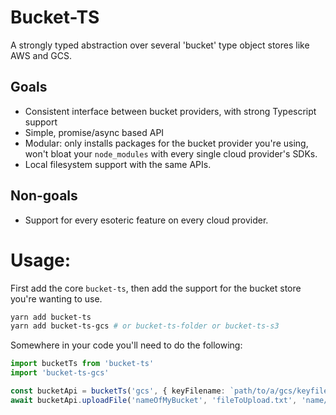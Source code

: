 # Bucket-TS

A strongly typed abstraction over several 'bucket' type object stores like AWS and GCS.

## Goals
* Consistent interface between bucket providers, with strong Typescript support
* Simple, promise/async based API
* Modular: only installs packages for the bucket provider you're using, won't bloat your `node_modules` with every single cloud provider's SDKs.
* Local filesystem support with the same APIs.

## Non-goals
* Support for every esoteric feature on every cloud provider.


# Usage:
First add the core `bucket-ts`, then add the support for the bucket store you're wanting to use.
```bash
yarn add bucket-ts
yarn add bucket-ts-gcs # or bucket-ts-folder or bucket-ts-s3
```

Somewhere in your code you'll need to do the following:

```ts 
import bucketTs from 'bucket-ts'
import 'bucket-ts-gcs'

const bucketApi = bucketTs('gcs', { keyFilename: `path/to/a/gcs/keyfile.json` });
await bucketApi.uploadFile('nameOfMyBucket', 'fileToUpload.txt', 'name/of/file/in/bucket.txt');

```





